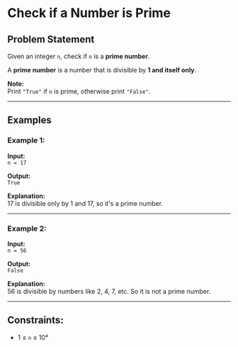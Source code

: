 # Check if a Number is Prime

## Problem Statement

Given an integer `n`, check if `n` is a **prime number**.

A **prime number** is a number that is divisible by **1 and itself only**.

**Note:**  
Print `"True"` if `n` is prime, otherwise print `"False"`.

---

## Examples

### Example 1:

**Input:**  
`n = 17`

**Output:**  
`True`

**Explanation:**  
17 is divisible only by 1 and 17, so it's a prime number.

---

### Example 2:

**Input:**  
`n = 56`

**Output:**  
`False`

**Explanation:**  
56 is divisible by numbers like 2, 4, 7, etc. So it is not a prime number.

---

## Constraints:

- 1 ≤ `n` ≤ 10⁴
